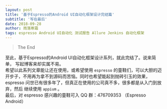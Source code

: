 ```yaml
---
layout: post
title: '基于Espresso的Android UI自动化框架设计完结篇'
subtitle: '写在最后'
date: 2018-09-28
author: 雨落寒霜
tags: espresso Android UI自动化 测试报告 Allure Jenkins 自动化框架
---
```

> The End

至此，基于Espresso的Android UI自动化框架设计系列，就此完结了。说来简单，
写起博客来却实属不易。  
希望以此系列文章能让还在使用，或希望使用 `espresso` 
的童鞋们，可以大胆的迈开步子，不用再为拿不到源码而苦恼。同时也希望能起到抛砖引玉的效果，
espresso 问世已有很多年了，但真正在使用的公司真不多，很多都是从入门到放弃，然后
继续使用 `appium` 。  
最后，对 espresso 感兴趣的童鞋可入 QQ 群：476709353 （Espresso Android）